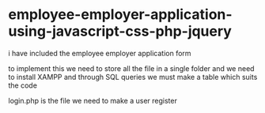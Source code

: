 # employee-employer-application-using-javascript-css-php-jquery
i have included the employee employer application form

to implement this we need to store all the file in a single folder and we need to install XAMPP and through SQL queries we must make a table which suits the code

login.php is the file we need to make a user register
